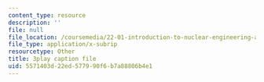 ```yaml
---
content_type: resource
description: ''
file: null
file_location: /coursemedia/22-01-introduction-to-nuclear-engineering-and-ionizing-radiation-fall-2016/5571403d22ed577990f6b7a88806b4e1_i3CzkU4Ft9U.vtt
file_type: application/x-subrip
resourcetype: Other
title: 3play caption file
uid: 5571403d-22ed-5779-90f6-b7a88806b4e1
---
```

